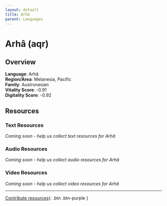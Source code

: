 ```yaml
---
layout: default
title: Arhâ
parent: Languages
---
```


# Arhâ (aqr)

## Overview

**Language**: Arhâ  
**Region/Area**: Melanesia, Pacific  
**Family**: Austronesian  
**Vitality Score**: -0.91  
**Digitality Score**: -0.92  

## Resources

### Text Resources
*Coming soon - help us collect text resources for Arhâ*

### Audio Resources
*Coming soon - help us collect audio resources for Arhâ*

### Video Resources
*Coming soon - help us collect video resources for Arhâ*

---

[Contribute resources](https://fairtrain.github.io/){: .btn .btn-purple }
